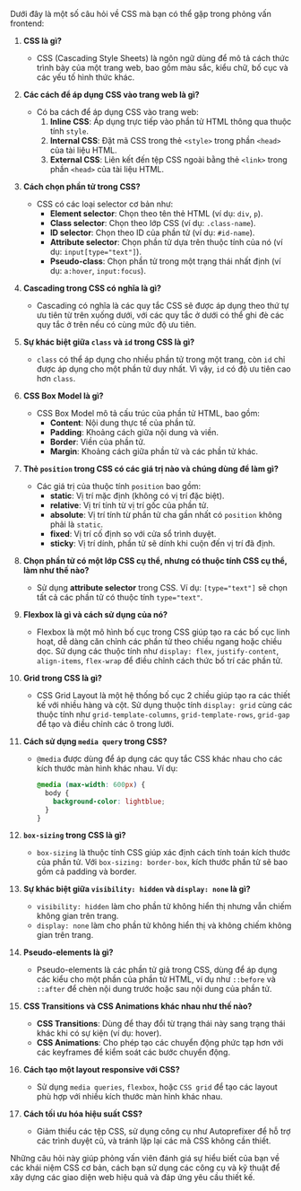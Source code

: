 Dưới đây là một số câu hỏi về CSS mà bạn có thể gặp trong phỏng vấn frontend:

1. **CSS là gì?**
   - CSS (Cascading Style Sheets) là ngôn ngữ dùng để mô tả cách thức trình bày của một trang web, bao gồm màu sắc, kiểu chữ, bố cục và các yếu tố hình thức khác.

2. **Các cách để áp dụng CSS vào trang web là gì?**
   - Có ba cách để áp dụng CSS vào trang web:
     1. **Inline CSS**: Áp dụng trực tiếp vào phần tử HTML thông qua thuộc tính `style`.
     2. **Internal CSS**: Đặt mã CSS trong thẻ `<style>` trong phần `<head>` của tài liệu HTML.
     3. **External CSS**: Liên kết đến tệp CSS ngoài bằng thẻ `<link>` trong phần `<head>` của tài liệu HTML.

3. **Cách chọn phần tử trong CSS?**
   - CSS có các loại selector cơ bản như:
     - **Element selector**: Chọn theo tên thẻ HTML (ví dụ: `div`, `p`).
     - **Class selector**: Chọn theo lớp CSS (ví dụ: `.class-name`).
     - **ID selector**: Chọn theo ID của phần tử (ví dụ: `#id-name`).
     - **Attribute selector**: Chọn phần tử dựa trên thuộc tính của nó (ví dụ: `input[type="text"]`).
     - **Pseudo-class**: Chọn phần tử trong một trạng thái nhất định (ví dụ: `a:hover`, `input:focus`).

4. **Cascading trong CSS có nghĩa là gì?**
   - Cascading có nghĩa là các quy tắc CSS sẽ được áp dụng theo thứ tự ưu tiên từ trên xuống dưới, với các quy tắc ở dưới có thể ghi đè các quy tắc ở trên nếu có cùng mức độ ưu tiên.

5. **Sự khác biệt giữa `class` và `id` trong CSS là gì?**
   - `class` có thể áp dụng cho nhiều phần tử trong một trang, còn `id` chỉ được áp dụng cho một phần tử duy nhất. Vì vậy, `id` có độ ưu tiên cao hơn `class`.

6. **CSS Box Model là gì?**
   - CSS Box Model mô tả cấu trúc của phần tử HTML, bao gồm:
     - **Content**: Nội dung thực tế của phần tử.
     - **Padding**: Khoảng cách giữa nội dung và viền.
     - **Border**: Viền của phần tử.
     - **Margin**: Khoảng cách giữa phần tử và các phần tử khác.

7. **Thẻ `position` trong CSS có các giá trị nào và chúng dùng để làm gì?**
   - Các giá trị của thuộc tính `position` bao gồm:
     - **static**: Vị trí mặc định (không có vị trí đặc biệt).
     - **relative**: Vị trí tính từ vị trí gốc của phần tử.
     - **absolute**: Vị trí tính từ phần tử cha gần nhất có `position` không phải là `static`.
     - **fixed**: Vị trí cố định so với cửa sổ trình duyệt.
     - **sticky**: Vị trí dính, phần tử sẽ dính khi cuộn đến vị trí đã định.

8. **Chọn phần tử có một lớp CSS cụ thể, nhưng có thuộc tính CSS cụ thể, làm như thế nào?**
   - Sử dụng **attribute selector** trong CSS. Ví dụ: `[type="text"]` sẽ chọn tất cả các phần tử có thuộc tính `type="text"`.

9. **Flexbox là gì và cách sử dụng của nó?**
   - Flexbox là một mô hình bố cục trong CSS giúp tạo ra các bố cục linh hoạt, dễ dàng căn chỉnh các phần tử theo chiều ngang hoặc chiều dọc. Sử dụng các thuộc tính như `display: flex`, `justify-content`, `align-items`, `flex-wrap` để điều chỉnh cách thức bố trí các phần tử.

10. **Grid trong CSS là gì?**
    - CSS Grid Layout là một hệ thống bố cục 2 chiều giúp tạo ra các thiết kế với nhiều hàng và cột. Sử dụng thuộc tính `display: grid` cùng các thuộc tính như `grid-template-columns`, `grid-template-rows`, `grid-gap` để tạo và điều chỉnh các ô trong lưới.

11. **Cách sử dụng `media query` trong CSS?**
    - `@media` được dùng để áp dụng các quy tắc CSS khác nhau cho các kích thước màn hình khác nhau. Ví dụ:
      ```css
      @media (max-width: 600px) {
        body {
          background-color: lightblue;
        }
      }
      ```

12. **`box-sizing` trong CSS là gì?**
    - `box-sizing` là thuộc tính CSS giúp xác định cách tính toán kích thước của phần tử. Với `box-sizing: border-box`, kích thước phần tử sẽ bao gồm cả padding và border.

13. **Sự khác biệt giữa `visibility: hidden` và `display: none` là gì?**
    - `visibility: hidden` làm cho phần tử không hiển thị nhưng vẫn chiếm không gian trên trang.
    - `display: none` làm cho phần tử không hiển thị và không chiếm không gian trên trang.

14. **Pseudo-elements là gì?**
    - Pseudo-elements là các phần tử giả trong CSS, dùng để áp dụng các kiểu cho một phần của phần tử HTML, ví dụ như `::before` và `::after` để chèn nội dung trước hoặc sau nội dung của phần tử.

15. **CSS Transitions và CSS Animations khác nhau như thế nào?**
    - **CSS Transitions**: Dùng để thay đổi từ trạng thái này sang trạng thái khác khi có sự kiện (ví dụ: hover).
    - **CSS Animations**: Cho phép tạo các chuyển động phức tạp hơn với các keyframes để kiểm soát các bước chuyển động.

16. **Cách tạo một layout responsive với CSS?**
    - Sử dụng `media queries`, `flexbox`, hoặc `CSS grid` để tạo các layout phù hợp với nhiều kích thước màn hình khác nhau.

17. **Cách tối ưu hóa hiệu suất CSS?**
    - Giảm thiểu các tệp CSS, sử dụng công cụ như Autoprefixer để hỗ trợ các trình duyệt cũ, và tránh lặp lại các mã CSS không cần thiết.

Những câu hỏi này giúp phỏng vấn viên đánh giá sự hiểu biết của bạn về các khái niệm CSS cơ bản, cách bạn sử dụng các công cụ và kỹ thuật để xây dựng các giao diện web hiệu quả và đáp ứng yêu cầu thiết kế.
